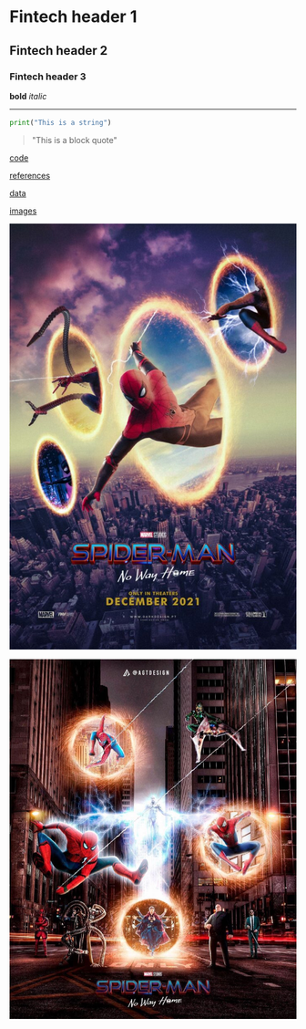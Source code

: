 # Fintech header 1

## Fintech header 2

### Fintech header 3

**bold** *italic*

---

```python
print("This is a string")
```

> "This is a block quote"

[code](code)

[references](references)

[data](data)

[images](images)

![Spiderman](spiderman.jpg)

![nowayhome](images/nowayhome.jpg)


